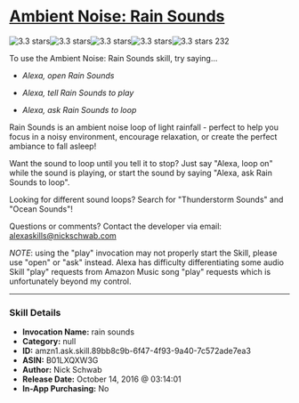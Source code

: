 # [Ambient Noise: Rain Sounds](http://alexa.amazon.com/#skills/amzn1.ask.skill.89bb8c9b-6f47-4f93-9a40-7c572ade7ea3)
![3.3 stars](../../images/ic_star_black_18dp_1x.png)![3.3 stars](../../images/ic_star_black_18dp_1x.png)![3.3 stars](../../images/ic_star_black_18dp_1x.png)![3.3 stars](../../images/ic_star_half_black_18dp_1x.png)![3.3 stars](../../images/ic_star_border_black_18dp_1x.png) 232

To use the Ambient Noise: Rain Sounds skill, try saying...

* *Alexa, open Rain Sounds*

* *Alexa, tell Rain Sounds to play*

* *Alexa, ask Rain Sounds to loop*

Rain Sounds is an ambient noise loop of light rainfall - perfect to help you focus in a noisy environment, encourage relaxation, or create the perfect ambiance to fall asleep!

Want the sound to loop until you tell it to stop? Just say "Alexa, loop on" while the sound is playing, or start the sound by saying "Alexa, ask Rain Sounds to loop".

Looking for different sound loops? Search for "Thunderstorm Sounds" and "Ocean Sounds"!

Questions or comments? Contact the developer via email: alexaskills@nickschwab.com

*NOTE*: using the "play" invocation may not properly start the Skill, please use "open" or "ask" instead. Alexa has difficulty differentiating some audio Skill "play" requests from Amazon Music song "play" requests which is unfortunately beyond my control.

***

### Skill Details

* **Invocation Name:** rain sounds
* **Category:** null
* **ID:** amzn1.ask.skill.89bb8c9b-6f47-4f93-9a40-7c572ade7ea3
* **ASIN:** B01LXQXW3G
* **Author:** Nick Schwab
* **Release Date:** October 14, 2016 @ 03:14:01
* **In-App Purchasing:** No
